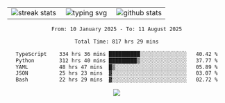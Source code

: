 <div align="center">
  <table style="border: none;" border="0" cellspacing="0" cellpadding="0">
    <tr>
      <td align="center" width="33%">
        <img src="https://github-readme-streak-stats.herokuapp.com/?user=kurtismassey&theme=tokyonight&hide_border=true" alt="streak stats" />
      </td>
      <td align="center" width="33%">
        <img src="https://readme-typing-svg.herokuapp.com/?font=Fira+Code&weight=600&size=15&duration=4000&pause=1000&color=00FF00&center=true&vCenter=true&random=false&width=150&lines=Hey%2C+I%27m+Kurtis!" alt="typing svg" />
      </td>
      <td align="center" width="33%">
        <img src="https://github-readme-stats.vercel.app/api?username=kurtismassey&show_icons=true&theme=tokyonight&hide_title=true" alt="github stats" />
      </td>
    </tr>
  </table>
</div>
<div align="center">

<!--START_SECTION:waka-->

```txt
From: 10 January 2025 - To: 11 August 2025

Total Time: 817 hrs 29 mins

TypeScript    334 hrs 36 mins ██████████░░░░░░░░░░░░░░░   40.42 %
Python        312 hrs 40 mins █████████▒░░░░░░░░░░░░░░░   37.77 %
YAML          48 hrs 47 mins  █▒░░░░░░░░░░░░░░░░░░░░░░░   05.89 %
JSON          25 hrs 23 mins  ▓░░░░░░░░░░░░░░░░░░░░░░░░   03.07 %
Bash          22 hrs 29 mins  ▓░░░░░░░░░░░░░░░░░░░░░░░░   02.72 %
```

<!--END_SECTION:waka-->

  <img src="https://github-readme-activity-graph.vercel.app/graph?username=kurtismassey&theme=tokyo-night&hide_border=true&custom_title=Contribution%20Graph" />

</div>